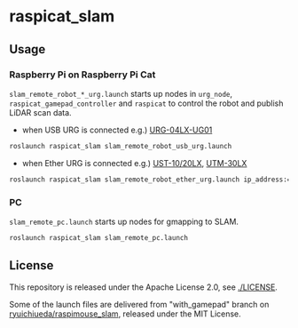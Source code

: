 # raspicat_slam

## Usage

### Raspberry Pi on Raspberry Pi Cat

`slam_remote_robot_*_urg.launch` starts up nodes in `urg_node`, `raspicat_gamepad_controller` and `raspicat` to control the robot and publish LiDAR scan data.

* when USB URG is connected e.g.) [URG-04LX-UG01](https://www.hokuyo-aut.co.jp/search/single.php?serial=17)
```sh
roslaunch raspicat_slam slam_remote_robot_usb_urg.launch
```

* when Ether URG is connected e.g.) [UST-10/20LX](https://www.hokuyo-aut.co.jp/search/single.php?serial=16), [UTM-30LX](https://www.hokuyo-aut.co.jp/search/single.php?serial=21)
```sh
roslaunch raspicat_slam slam_remote_robot_ether_urg.launch ip_address:="192.168.0.10"
```

### PC

`slam_remote_pc.launch` starts up nodes for gmapping to SLAM.

```sh
roslaunch raspicat_slam slam_remote_pc.launch
```

## License

This repository is released under the Apache License 2.0, see [./LICENSE](LICENSE).

Some of the launch files are delivered from "with_gamepad" branch on [ryuichiueda/raspimouse_slam](https://github.com/ryuichiueda/raspimouse_slam), released under the MIT License.
